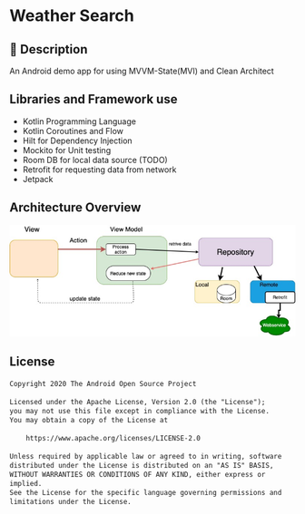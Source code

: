 # Weather Search

## :scroll: Description
An Android demo app for using MVVM-State(MVI) and Clean Architect

## Libraries and Framework use
* Kotlin Programming Language
* Kotlin Coroutines and Flow
* Hilt for Dependency Injection
* Mockito for Unit testing
* Room DB for local data source (TODO)
* Retrofit for requesting data from network
* Jetpack

## Architecture Overview
<img src="/misc/architecture.jpg" width="800">

## License
```
Copyright 2020 The Android Open Source Project

Licensed under the Apache License, Version 2.0 (the "License");
you may not use this file except in compliance with the License.
You may obtain a copy of the License at

    https://www.apache.org/licenses/LICENSE-2.0

Unless required by applicable law or agreed to in writing, software
distributed under the License is distributed on an "AS IS" BASIS,
WITHOUT WARRANTIES OR CONDITIONS OF ANY KIND, either express or implied.
See the License for the specific language governing permissions and
limitations under the License.
```
